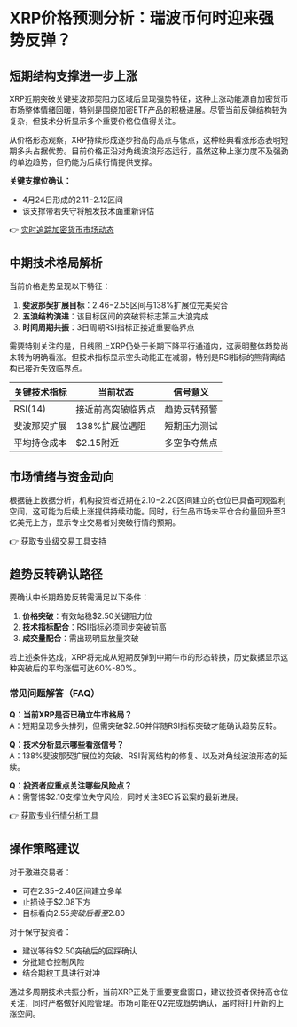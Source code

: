 # XRP价格预测分析：瑞波币何时迎来强势反弹？

## 短期结构支撑进一步上涨

XRP近期突破关键斐波那契阻力区域后呈现强势特征，这种上涨动能源自加密货币市场整体情绪回暖，特别是围绕加密ETF产品的积极进展。尽管当前反弹结构较为复杂，但技术分析显示多个重要价格位值得关注。

从价格形态观察，XRP持续形成逐步抬高的高点与低点，这种经典看涨形态表明短期多头占据优势。目前价格正沿对角线波浪形态运行，虽然这种上涨力度不及强劲的单边趋势，但仍能为后续行情提供支撑。

**关键支撑位确认：**
- 4月24日形成的$2.11-$2.12区间
- 该支撑带若失守将触发技术面重新评估

👉 [实时追踪加密货币市场动态](https://bit.ly/okx_welcome)

## 中期技术格局解析

当前价格走势呈现以下特征：
1. **斐波那契扩展目标**：$2.46-$2.55区间与138%扩展位完美契合
2. **五浪结构演进**：该目标区间的突破将标志第三大浪完成
3. **时间周期共振**：3日周期RSI指标正接近重要临界点

需要特别关注的是，日线图上XRP仍处于长期下降平行通道内，这表明整体趋势尚未转为明确看涨。但技术指标显示空头动能正在减弱，特别是RSI指标的熊背离结构已接近失效临界点。

| 关键技术指标 | 当前状态 | 信号意义 |
|------------|----------|----------|
| RSI(14)    | 接近前高突破临界点 | 趋势反转预警 |
| 斐波那契扩展 | 138%扩展位遇阻 | 短期压力测试 |
| 平均持仓成本 | $2.15附近 | 多空争夺焦点 |

## 市场情绪与资金动向

根据链上数据分析，机构投资者近期在$2.10-$2.20区间建立的仓位已具备可观盈利空间，这可能为后续上涨提供持续动能。同时，衍生品市场未平仓合约量回升至3亿美元上方，显示专业交易者对突破行情的预期。

👉 [获取专业级交易工具支持](https://bit.ly/okx_welcome)

## 趋势反转确认路径

要确认中长期趋势反转需满足以下条件：
1. **价格突破**：有效站稳$2.50关键阻力位
2. **技术指标配合**：RSI指标必须同步突破前高
3. **成交量配合**：需出现明显放量突破

若上述条件达成，XRP将完成从短期反弹到中期牛市的形态转换，历史数据显示这种突破后的平均涨幅可达60%-80%。

### 常见问题解答（FAQ）

**Q：当前XRP是否已确立牛市格局？**  
A：短期呈现多头排列，但需突破$2.50并伴随RSI指标突破才能确认趋势反转。

**Q：技术分析显示哪些看涨信号？**  
A：138%斐波那契扩展位的突破、RSI背离结构的修复、以及对角线波浪形态的延续。

**Q：投资者应重点关注哪些风险点？**  
A：需警惕$2.10支撑位失守风险，同时关注SEC诉讼案的最新进展。

👉 [获取专业行情分析工具](https://bit.ly/okx_welcome)

## 操作策略建议

对于激进交易者：
- 可在$2.35-$2.40区间建立多单
- 止损设于$2.08下方
- 目标看向$2.55突破后看至$2.80

对于保守投资者：
- 建议等待$2.50突破后的回踩确认
- 分批建仓控制风险
- 结合期权工具进行对冲

通过多周期技术共振分析，当前XRP正处于重要变盘窗口，建议投资者保持高仓位关注，同时严格做好风险管理。市场可能在Q2完成趋势确认，届时将打开新的上涨空间。